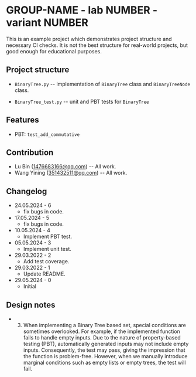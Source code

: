 # GROUP-NAME - lab NUMBER - variant NUMBER

This is an example project which demonstrates project structure and necessary
CI checks. It is not the best structure for real-world projects, but good
enough for educational purposes.

## Project structure

- `BinaryTree.py` -- implementation of `BinaryTree` class and `BinaryTreeNode` class.

- `BinaryTree_test.py` -- unit and PBT tests for `BinaryTree`

## Features

- PBT: `test_add_commutative`

## Contribution

- Lu Bin (1476683166@qq.com) -- All work.
- Wang Yining (351432511@qq.com) -- All work.

## Changelog
- 24.05.2024 - 6
  - fix bugs in code.
- 17.05.2024 - 5
  - fix bugs in code.
- 10.05.2024 - 4
  - Implement PBT test.
- 05.05.2024 - 3
  - Implement unit test.
- 29.03.2022 - 2
  - Add test coverage.
- 29.03.2022 - 1
  - Update README.
- 29.05.2024 - 0
  - Initial

## Design notes

- 3. When implementing a Binary Tree based set, special conditions are sometimes overlooked. 
    For example, if the implemented function fails to handle empty inputs. 
    Due to the nature of property-based testing (PBT), automatically generated inputs may not include empty inputs. 
    Consequently, the test may pass, giving the impression that the function is problem-free. 
    However, when we manually introduce marginal conditions such as empty lists or empty trees, the test will fail.
